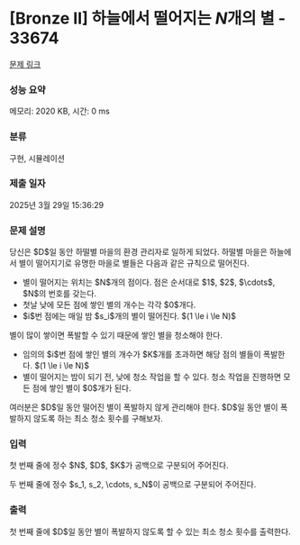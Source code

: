 # [Bronze II] 하늘에서 떨어지는 $N$개의 별 - 33674 

[문제 링크](https://www.acmicpc.net/problem/33674) 

### 성능 요약

메모리: 2020 KB, 시간: 0 ms

### 분류

구현, 시뮬레이션

### 제출 일자

2025년 3월 29일 15:36:29

### 문제 설명

<p>당신은 $D$일 동안 하떨별 마을의 환경 관리자로 일하게 되었다. 하떨별 마을은 하늘에서 별이 떨어지기로 유명한 마을로 별들은 다음과 같은 규칙으로 떨어진다.</p>

<ul>
	<li>별이 떨어지는 위치는 $N$개의 점이다. 점은 순서대로 $1$, $2$, $\cdots$, $N$의 번호를 갖는다.</li>
	<li>첫날 낮에 모든 점에 쌓인 별의 개수는 각각 $0$개다.</li>
	<li>$i$번 점에는 매일 밤 $s_i$개의 별이 떨어진다. $(1 \le i \le N)$</li>
</ul>

<p>별이 많이 쌓이면 폭발할 수 있기 때문에 쌓인 별을 청소해야 한다.</p>

<ul>
	<li>임의의 $i$번 점에 쌓인 별의 개수가 $K$개를 초과하면 해당 점의 별들이 폭발한다. $(1 \le i \le N)$</li>
	<li>별이 떨어지는 밤이 되기 전, 낮에 청소 작업을 할 수 있다. 청소 작업을 진행하면 모든 점에 쌓인 별이 $0$개가 된다.</li>
</ul>

<p>여러분은 $D$일 동안 떨어진 별이 폭발하지 않게 관리해야 한다. $D$일 동안 별이 폭발하지 않도록 하는 최소 청소 횟수를 구해보자.</p>

### 입력 

 <p>첫 번째 줄에 정수 $N$, $D$, $K$가 공백으로 구분되어 주어진다.</p>

<p>두 번째 줄에 정수 $s_1, s_2, \cdots, s_N$이 공백으로 구분되어 주어진다.</p>

### 출력 

 <p>첫 번째 줄에 $D$일 동안 별이 폭발하지 않도록 할 수 있는 최소 청소 횟수를 출력한다.</p>

